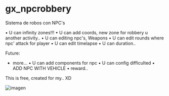 # gx_npcrobbery
Sistema de robos con NPC's

• U can infinity zones!!!
• U can add coords, new zone for robbery u another activity..
• U can editing npc's, Weapons
• U can edit rounds where npc' attack for player
• U can edit timelapse
• U can duration..

Future:
 - more...
• U can add components for npc
• U can config difficulted
• ADD NPC WITH VEHICLE
• reward..

This is free, created for my.. XD 
 
![imagen](https://github.com/Nestor36/gx_npcrobbery/assets/62574741/189c2b72-7ab1-4735-b690-5ccb1a4f92b5)
